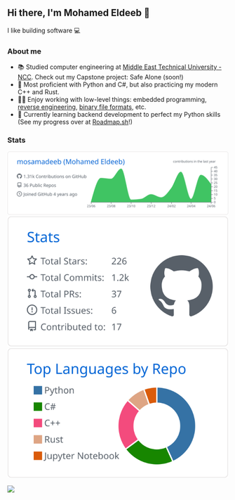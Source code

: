 ## Hi there, I'm Mohamed Eldeeb 👋

I like building software 💻

### About me
- 📚 Studied computer engineering at [Middle East Technical University - NCC](https://ncc.metu.edu.tr/). Check out my Capstone project: Safe Alone (soon!)
- 💪 Most proficient with Python and C#, but also practicing my modern C++ and Rust.
- 👨‍💻 Enjoy working with low-level things: embedded programming, [reverse engineering](https://github.com/mosamadeeb/YakuzaParless), [binary file formats](https://github.com/mosamadeeb/eboot_string_patcher), etc.
- 🧠 Currently learning backend development to perfect my Python skills (See my progress over at [Roadmap.sh](https://roadmap.sh/python?s=666ee8175a1e5ea6c270f1b9)!)

### Stats

<!-- https://github.com/vn7n24fzkq/github-profile-summary-cards -->
[![](https://raw.githubusercontent.com/mosamadeeb/mosamadeeb/main/profile-summary-card-output/github/0-profile-details.svg)](https://github.com/vn7n24fzkq/github-profile-summary-cards)
[![](https://raw.githubusercontent.com/mosamadeeb/mosamadeeb/main/profile-summary-card-output/github/3-stats.svg)](https://github.com/vn7n24fzkq/github-profile-summary-cards) [![](https://raw.githubusercontent.com/mosamadeeb/mosamadeeb/main/profile-summary-card-output/github/1-repos-per-language.svg)](https://github.com/vn7n24fzkq/github-profile-summary-cards)

<!-- https://github.com/yhype -->
![](https://hit.yhype.me/github/profile?user_id=52977072)
